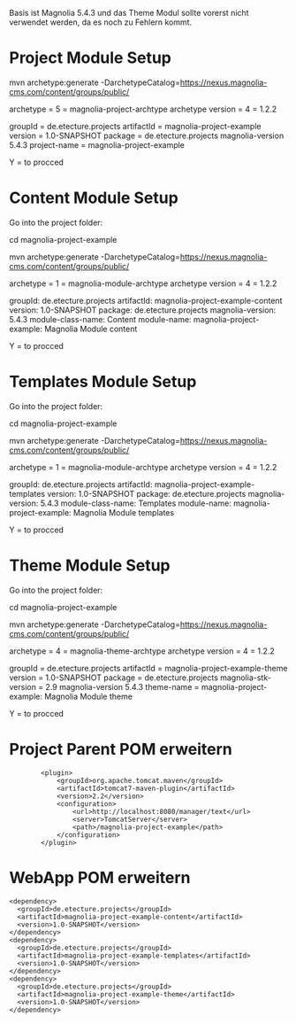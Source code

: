 Basis ist Magnolia 5.4.3 und das Theme Modul sollte vorerst nicht verwendet werden, da es noch zu Fehlern kommt.

Project Module Setup
====================

mvn archetype:generate -DarchetypeCatalog=https://nexus.magnolia-cms.com/content/groups/public/

archetype = 5 = magnolia-project-archtype
archetype version = 4 = 1.2.2

groupId = de.etecture.projects
artifactId = magnolia-project-example
version = 1.0-SNAPSHOT
package = de.etecture.projects
magnolia-version 5.4.3
project-name = magnolia-project-example

Y = to procced


Content Module Setup
====================
Go into the project folder:

cd magnolia-project-example

mvn archetype:generate -DarchetypeCatalog=https://nexus.magnolia-cms.com/content/groups/public/

archetype = 1 = magnolia-module-archtype
archetype version = 4 = 1.2.2

groupId: de.etecture.projects
artifactId: magnolia-project-example-content
version: 1.0-SNAPSHOT
package: de.etecture.projects
magnolia-version: 5.4.3
module-class-name: Content
module-name: magnolia-project-example: Magnolia Module content

Y = to procced

Templates Module Setup
======================
Go into the project folder:

cd magnolia-project-example

mvn archetype:generate -DarchetypeCatalog=https://nexus.magnolia-cms.com/content/groups/public/

archetype = 1 = magnolia-module-archtype
archetype version = 4 = 1.2.2

groupId: de.etecture.projects
artifactId: magnolia-project-example-templates
version: 1.0-SNAPSHOT
package: de.etecture.projects
magnolia-version: 5.4.3
module-class-name: Templates
module-name: magnolia-project-example: Magnolia Module templates

Y = to procced

Theme Module Setup
==================
Go into the project folder:

cd magnolia-project-example

mvn archetype:generate -DarchetypeCatalog=https://nexus.magnolia-cms.com/content/groups/public/

archetype = 4 = magnolia-theme-archtype
archetype version = 4 = 1.2.2

groupId = de.etecture.projects
artifactId = magnolia-project-example-theme
version = 1.0-SNAPSHOT
package = de.etecture.projects
magnolia-stk-version = 2.9
magnolia-version 5.4.3
theme-name = magnolia-project-example: Magnolia Module theme

Y = to procced

Project Parent POM erweitern
============================

			<plugin>
				<groupId>org.apache.tomcat.maven</groupId>
				<artifactId>tomcat7-maven-plugin</artifactId>
				<version>2.2</version>
				<configuration>
					<url>http://localhost:8080/manager/text</url>
					<server>TomcatServer</server>
					<path>/magnolia-project-example</path>
				</configuration>
			</plugin>

WebApp POM erweitern
====================

    <dependency>
      <groupId>de.etecture.projects</groupId>
      <artifactId>magnolia-project-example-content</artifactId>
      <version>1.0-SNAPSHOT</version>
    </dependency>
    <dependency>
      <groupId>de.etecture.projects</groupId>
      <artifactId>magnolia-project-example-templates</artifactId>
      <version>1.0-SNAPSHOT</version>
    </dependency>
    <dependency>
      <groupId>de.etecture.projects</groupId>
      <artifactId>magnolia-project-example-theme</artifactId>
      <version>1.0-SNAPSHOT</version>
    </dependency>
